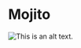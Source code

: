# Mojito

![This is an alt text.](https://images.unsplash.com/photo-1622322331040-088df8424c89?q=80&w=1974&auto=format&fit=crop&ixlib=rb-4.0.3&ixid=M3wxMjA3fDB8MHxwaG90by1wYWdlfHx8fGVufDB8fHx8fA%3D%3D "This is a sample image.")